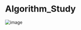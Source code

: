 # Algorithm_Study
![image](https://github.com/yeon0821/Algorithm_Study/assets/102429539/853d8c3c-e23a-486a-9abe-6b41b5838646)

